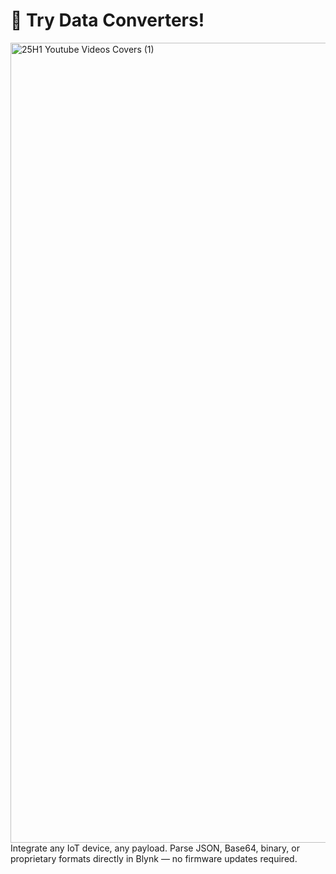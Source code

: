#  🚀 Try Data Converters!
<img width="1280" alt="25H1 Youtube Videos Covers (1)" src="https://github.com/user-attachments/assets/bc916f0c-2c72-4edd-8f9e-df4e531fc1b9" />
Integrate any IoT device, any payload. Parse JSON, Base64, binary, or proprietary formats directly in Blynk — no firmware updates required.
